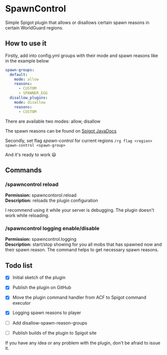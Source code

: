 # SpawnControl
Simple Spigot plugin that allows or disallows certain spawn reasons in certain WorldGuard regions.
## How to use it
Firstly, add into config.yml groups with their mode and spawn reasons like in the example below
```yaml
spawn-groups:
  default:
    mode: allow
    reasons:
      - CUSTOM
      - SPAWNER_EGG
  disallow_plugins:
    mode: disallow
    reasons:
      - CUSTOM
`````
There are available two modes: allow, disallow

The spawn reasons can be found on [Spigot JavaDocs](https://hub.spigotmc.org/javadocs/spigot/org/bukkit/event/entity/CreatureSpawnEvent.SpawnReason.html)
 
Secondly, set flag _spawn-control_ for current regions `/rg flag <region> spawn-control <spawn-group>`

And it's ready to work :smiley:

## Commands
### /spawncontrol reload
**Permission:** spawncontorol.reload\
**Description:** reloads the plugin configuration

I recommend using it while your server is debugging. The plugin doesn't work while reloading.

### /spawncontrol logging enable/disable
**Permission:** spawncontrol.logging\
**Description:** start/stop showing for you all mobs that has spawned now and their spawn reason.
The command helps to get necessary spawn reasons.
## Todo list
- [x] Initial sketch of the plugin
- [x] Publish the plugin on GitHub
- [x] Move the plugin command handler from ACF to Spigot command executor
- [x] Logging spawn reasons to player
- [ ] Add disallow-spawn-reason-groups
- [ ] Publish builds of the plugin to Spigot site


If you have any idea or any problem with the plugin, don't be afraid to issue it.